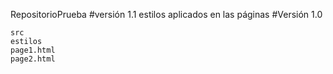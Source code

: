 RepositorioPrueba
#versión 1.1
estilos aplicados en las páginas
#Versión 1.0

    src
    estilos
    page1.html
    page2.html